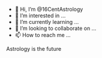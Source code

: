 - 👋 Hi, I’m @16CentAstrology
- 👀 I’m interested in ...
- 🌱 I’m currently learning ...
- 💞️ I’m looking to collaborate on ...
- 📫 How to reach me ...

<!---
16CentAstrology/16CentAstrology is a ✨ special ✨ repository because its `README.md` (this file) appears on your GitHub profile.
You can click the Preview link to take a look at your changes.
--->Astrology is the future
